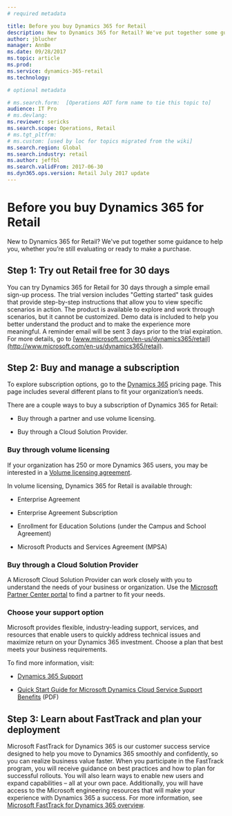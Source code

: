 ```yaml
---
# required metadata

title: Before you buy Dynamics 365 for Retail
description: New to Dynamics 365 for Retail? We've put together some guidance to help you, whether you’re still evaluating or ready to make a purchase.
author: jblucher
manager: AnnBe
ms.date: 09/28/2017
ms.topic: article
ms.prod: 
ms.service: dynamics-365-retail
ms.technology: 

# optional metadata

# ms.search.form:  [Operations AOT form name to tie this topic to]
audience: IT Pro
# ms.devlang: 
ms.reviewer: sericks
ms.search.scope: Operations, Retail 
# ms.tgt_pltfrm: 
# ms.custom: [used by loc for topics migrated from the wiki]
ms.search.region: Global
ms.search.industry: retail
ms.author: jeffbl
ms.search.validFrom: 2017-06-30 
ms.dyn365.ops.version: Retail July 2017 update 
---
```


# Before you buy Dynamics 365 for Retail


New to Dynamics 365 for Retail? We've put together some guidance to help you, whether you’re still evaluating or ready to make a purchase.

Step 1: Try out Retail free for 30 days
-----------------------------------------

You can try Dynamics 365 for Retail for 30 days through a simple email sign-up process. The trial version includes "Getting started" task guides that provide step-by-step instructions that allow you to view specific scenarios in action. The product is available to explore and work through scenarios, but it cannot be customized. Demo data is included to help you better understand the product and to make the experience more meaningful. A reminder email will be sent 3 days prior to the trial expiration. For more details, go to [www.microsoft.com/en-us/dynamics365/retail](http://www.microsoft.com/en-us/dynamics365/retail).

Step 2: Buy and manage a subscription
---------------------------------------

To explore subscription options, go to the [Dynamics 365](https://www.microsoft.com/en-us/dynamics365/pricing) pricing page. This page includes several different plans to fit your organization’s needs.

There are a couple ways to buy a subscription of Dynamics 365 for Retail:

-   Buy through a partner and use volume licensing.

-   Buy through a Cloud Solution Provider.

### Buy through volume licensing

If your organization has 250 or more Dynamics 365 users, you may be interested in a [Volume licensing agreement](https://www.microsoft.com/en-us/licensing/how-to-buy/how-to-buy.aspx).

In volume licensing, Dynamics 365 for Retail is available through:

-   Enterprise Agreement

-   Enterprise Agreement Subscription

-   Enrollment for Education Solutions (under the Campus and School Agreement)

-   Microsoft Products and Services Agreement (MPSA)

### Buy through a Cloud Solution Provider

A Microsoft Cloud Solution Provider can work closely with you to understand the needs of your business or organization. Use the [Microsoft Partner Center portal](https://partnercenter.microsoft.com/en-us/partner/home) to find a partner to fit your needs.

### Choose your support option

Microsoft provides flexible, industry-leading support, services, and resources that enable users to quickly address technical issues and maximize return on your Dynamics 365 investment. Choose a plan that best meets your business requirements.

To find more information, visit:

-   [Dynamics 365 Support](https://www.microsoft.com/en-us/dynamics365/support)

-   [Quick Start Guide for Microsoft Dynamics Cloud Service Support Benefits](http://go.microsoft.com/fwlink/?LinkId=530335) (PDF)

Step 3: Learn about FastTrack and plan your deployment
----------------------------------------------------------

Microsoft FastTrack for Dynamics 365 is our customer success service designed to help you move to Dynamics 365 smoothly and confidently, so you can realize business value faster. When you participate in the FastTrack program, you will receive guidance on best practices and how to plan for successful rollouts. You will also learn ways to enable new users and expand capabilities – all at your own pace. Additionally, you will have access to the Microsoft engineering resources that will make your experience with Dynamics 365 a success. For more information, see [Microsoft FastTrack for Dynamics 365 overview](../../fin-and-ops/get-started/fasttrack-dynamics-365-overview.md). 
